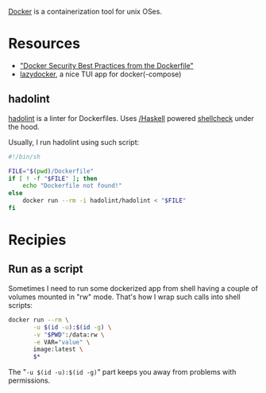 [Docker](https://www.docker.com) is a containerization tool for unix OSes.

# Resources

- ["Docker Security Best Practices from the Dockerfile"](https://cloudberry.engineering/article/dockerfile-security-best-practices/)
- [lazydocker](https://github.com/jesseduffield/lazydocker), a nice TUI app for docker(-compose)

## hadolint

[hadolint](https://github.com/hadolint/hadolint) is a linter for Dockerfiles. Uses [/Haskell]() powered [shellcheck](https://github.com/koalaman/shellcheck/) under the hood.

Usually, I run hadolint using such script:

```bash
#!/bin/sh

FILE="$(pwd)/Dockerfile"
if [ ! -f "$FILE" ]; then
    echo "Dockerfile not found!"
else
    docker run --rm -i hadolint/hadolint < "$FILE"
fi
```

# Recipies

## Run as a script

Sometimes I need to run some dockerized app from shell having a couple of volumes mounted in "rw" mode. That's how I wrap such calls into shell scripts:

```bash
docker run --rm \
       -u $(id -u):$(id -g) \
       -v "$PWD":/data:rw \
       -e VAR="value" \
       image:latest \
       $*
```

The "`-u $(id -u):$(id -g)`" part keeps you away from problems with permissions.